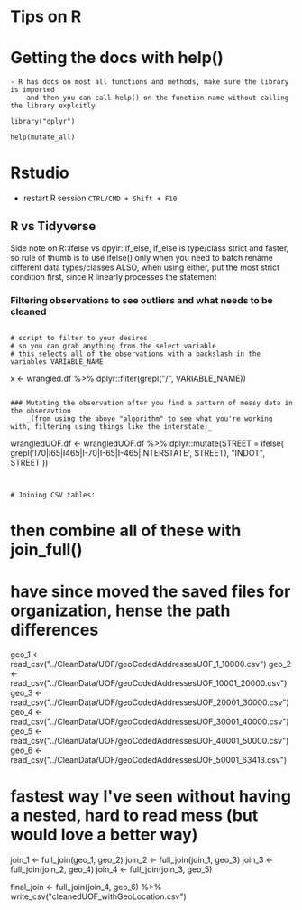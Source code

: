 # Tips on R

# Getting the docs with help()
	- R has docs on most all functions and methods, make sure the library is imported 
		and then you can call help() on the function name without calling the library explcitly
```
library("dplyr")

help(mutate_all)

```


# Rstudio
- restart R session
	`CTRL/CMD + Shift + F10`


## R vs Tidyverse
Side note on R::ifelse vs dpylr::if_else, if_else is type/class strict and faster,
so rule of thumb is to use ifelse()
only when you need to batch rename different data types/classes
ALSO, when using either, put the most strict condition first, since R linearly processes the statement

### Filtering observations to see outliers and what needs to be cleaned

```

# script to filter to your desires
# so you can grab anything from the select variable
# this selects all of the observations with a backslash in the variables VARIABLE_NAME

```
x <-
  wrangled.df %>%  dplyr::filter(grepl("/", VARIABLE_NAME))
```

### Mutating the observation after you find a pattern of messy data in the obseravtion 
	_(from using the above "algorithm" to see what you're working with, filtering using things like the interstate)_
```
wrangledUOF.df <-
  wrangledUOF.df %>%  dplyr::mutate(STREET = ifelse(
    grepl('I70|I65|I465|I-70|I-65|I-465|INTERSTATE',
          STREET),
    "INDOT",
    STREET
  ))

```


# Joining CSV tables:

```
# then combine all of these with join_full()
# have since moved the saved files for organization, hense the path differences
geo_1 <-
  read_csv("../CleanData/UOF/geoCodedAddressesUOF_1_10000.csv")
geo_2 <-
  read_csv("../CleanData/UOF/geoCodedAddressesUOF_10001_20000.csv")
geo_3 <-
  read_csv("../CleanData/UOF/geoCodedAddressesUOF_20001_30000.csv")
geo_4 <-
  read_csv("../CleanData/UOF/geoCodedAddressesUOF_30001_40000.csv")
geo_5 <-
  read_csv("../CleanData/UOF/geoCodedAddressesUOF_40001_50000.csv")
geo_6 <-
  read_csv("../CleanData/UOF/geoCodedAddressesUOF_50001_63413.csv")


# fastest way I've seen without having a nested, hard to read mess (but would love a better way)
join_1 <- full_join(geo_1, geo_2)
join_2 <- full_join(join_1, geo_3)
join_3 <- full_join(join_2, geo_4)
join_4 <- full_join(join_3, geo_5)

final_join <- full_join(join_4, geo_6) %>%
  write_csv("cleanedUOF_withGeoLocation.csv")

```
